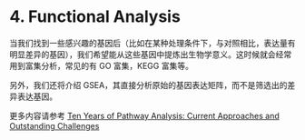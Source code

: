# 4. Functional Analysis

当我们找到一些感兴趣的基因后（比如在某种处理条件下，与对照相比，表达量有明显差异的基因），我们希望能从这些基因中提炼出生物学意义。这时候就会经常用到富集分析，常见的有 GO 富集，KEGG 富集等。

另外，我们还将介绍 GSEA，其直接分析原始的基因表达矩阵，而不是筛选出的差异表达基因。


更多内容请参考 [Ten Years of Pathway Analysis: Current Approaches and Outstanding Challenges](https://doi.org/10.1371/journal.pcbi.1002375)
